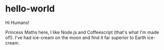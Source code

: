 # hello-world

Hi Humans!

Princess Maths here, I like Node.js and Coffeescript (that's what I'm made of!).
I've had ice-cream on the moon and find it far superior to Earth ice-cream.
